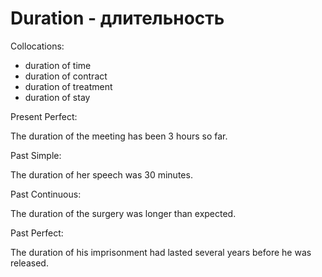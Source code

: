 # Duration - длительность

Collocations:

- duration of time
- duration of contract
- duration of treatment
- duration of stay

Present Perfect:

The duration of the meeting has been 3 hours so far.

Past Simple:

The duration of her speech was 30 minutes.

Past Continuous:

The duration of the surgery was longer than expected.

Past Perfect:

The duration of his imprisonment had lasted several years before he was released.
